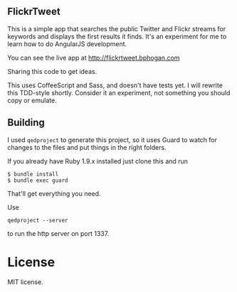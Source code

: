 FlickrTweet
-----

This is a simple app that searches the public Twitter and Flickr streams
for keywords and displays the first results it finds. It's an experiment for
me to learn how to do AngularJS development.

You can see the live app at http://flickrtweet.bphogan.com

Sharing this code to get ideas.

This uses CoffeeScript and Sass, and doesn't have tests yet. I will rewrite
this TDD-style shortly.  Consider it an experiment, not something you should
copy or emulate.

Building
------

I used `qedproject` to generate this project, so it uses Guard to watch for 
changes to the files and put things in the right folders. 

If you already have Ruby 1.9.x installed just clone this and run

~~~
$ bundle install
$ bundle exec guard
~~~

That'll get everything you need.

Use

~~~
qedproject --server
~~~

to run the http server on port 1337.

License
======

MIT license.


